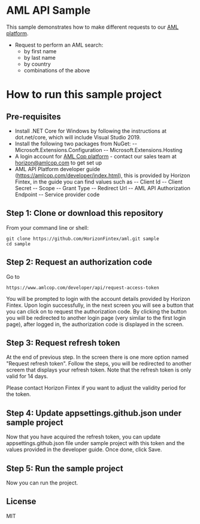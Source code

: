 # AML API Sample

This sample demonstrates how to make different requests to our [AML platform](https://www.amlcop.com).

  - Request to perform an AML search:
	- by first name
	- by last name
	- by country
	- combinations of the above

# How to run this sample project

## Pre-requisites

  - Install .NET Core for Windows by following the instructions at dot.net/core, which will include Visual Studio 2019.
  - Install the following two packages from NuGet:
  -- Microsoft.Extensions.Configuration
  -- Microsoft.Extensions.Hosting
  - A login account for [AML Cop platform](https://www.amlcop.com) - contact our sales team at horizon@amlcop.com to get set up
  - AML API Platform developer guide (https://amlcop.com/developer/index.html), this is provided by Horizon Fintex, in the guide you can find values such as
  -- Client Id
  -- Client Secret
  -- Scope
  -- Grant Type
  -- Redirect Url
  -- AML API Authorization Endpoint
  -- Service provider code

## Step 1: Clone or download this repository
From your command line or shell:
```
git clone https://github.com/HorizonFintex/aml.git sample
cd sample
````

## Step 2: Request an authorization code
Go to 
```
https://www.amlcop.com/developer/api/request-access-token
```
You will be prompted to login with the account details provided by Horizon Fintex.
Upon login successfully, in the next screen you will see a button that you can click on to request the authorization code. By clicking the button you will be redirected to another login page (very similar to the first login page), after logged in, the authorization code is displayed in the screen. 
## Step 3: Request refresh token
At the end of previous step. In the screen there is one more option named "Request refresh token".
Follow the steps, you will be redirected to another screem that displays your refresh token.
Note that the refresh token is only valid for 14 days.

Please contact Horizon Fintex if you want to adjust the validity period for the token.
## Step 4: Update appsettings.github.json under sample project
Now that you have acquired the refresh token, you can update appsettings.github.json file under sample project with this token and the values provided in the developer guide. Once done, click Save.

## Step 5: Run the sample project
Now you can run the project.


License
----

MIT



